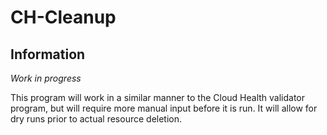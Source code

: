 # CH-Cleanup

## Information

_Work in progress_

This program will work in a similar manner to the Cloud Health validator program, but will require more manual input before it is run. It will allow for dry runs prior to actual resource deletion.